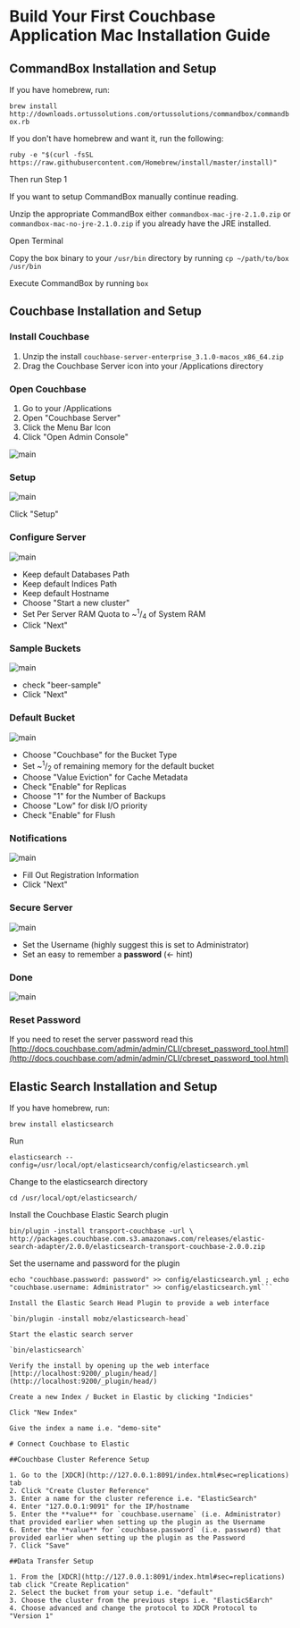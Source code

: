 # Build Your First Couchbase Application Mac Installation Guide

## CommandBox Installation and Setup

If you have homebrew, run: 

`brew install http://downloads.ortussolutions.com/ortussolutions/commandbox/commandbox.rb`

If you don't have homebrew and want it, run the following: 

`ruby -e "$(curl -fsSL https://raw.githubusercontent.com/Homebrew/install/master/install)"`

Then run Step 1

If you want to setup CommandBox manually continue reading.

Unzip the appropriate CommandBox either `commandbox-mac-jre-2.1.0.zip` or `commandbox-mac-no-jre-2.1.0.zip` if you already have the JRE installed.

Open Terminal

Copy the box binary to your `/usr/bin` directory by running `cp ~/path/to/box /usr/bin`

Execute CommandBox by running `box`


## Couchbase Installation and Setup

### Install Couchbase

1. Unzip the install `couchbase-server-enterprise_3.1.0-macos_x86_64.zip`
2. Drag the Couchbase Server icon into your /Applications directory

### Open Couchbase

1. Go to your /Applications
2. Open "Couchbase Server"
3. Click the Menu Bar Icon 
4. Click "Open Admin Console"

![main](screenshots/couchbase-1.png)

### Setup

![main](screenshots/couchbase-2.png)

Click "Setup"

### Configure Server

![main](screenshots/couchbase-3.png)

- Keep default Databases Path
- Keep default Indices Path
- Keep default Hostname
- Choose "Start a new cluster"
- Set Per Server RAM Quota to ~<sup>1</sup>/<sub>4</sub> of System RAM
- Click "Next"

### Sample Buckets

![main](screenshots/couchbase-4.png)

- check "beer-sample"
- Click "Next"

### Default Bucket

![main](screenshots/couchbase-5.png)

- Choose "Couchbase" for the Bucket Type
- Set ~<sup>1</sup>/<sub>2</sub> of remaining memory for the default bucket
- Choose "Value Eviction" for Cache Metadata
- Check "Enable" for Replicas
- Choose "1" for the Number of Backups
- Choose "Low" for disk I/O priority
- Check "Enable" for Flush

### Notifications

![main](screenshots/couchbase-6.png)

- Fill Out Registration Information
- Click "Next"

### Secure Server

![main](screenshots/couchbase-7.png)

- Set the Username (highly suggest this is set to Administrator)
- Set an easy to remember a **password** (<- hint)

### Done

![main](screenshots/couchbase-10.png)

### Reset Password

If you need to reset the server password read this [http://docs.couchbase.com/admin/admin/CLI/cbreset_password_tool.html](http://docs.couchbase.com/admin/admin/CLI/cbreset_password_tool.html)

## Elastic Search Installation and Setup

If you have homebrew, run: 

`brew install elasticsearch`

Run

`elasticsearch --config=/usr/local/opt/elasticsearch/config/elasticsearch.yml`

Change to the elasticsearch directory

`cd /usr/local/opt/elasticsearch/`

Install the Couchbase Elastic Search plugin

```
bin/plugin -install transport-couchbase -url \
http://packages.couchbase.com.s3.amazonaws.com/releases/elastic-search-adapter/2.0.0/elasticsearch-transport-couchbase-2.0.0.zip
```

Set the username and password for the plugin

```
echo "couchbase.password: password" >> config/elasticsearch.yml ; echo "couchbase.username: Administrator" >> config/elasticsearch.yml```

Install the Elastic Search Head Plugin to provide a web interface 

`bin/plugin -install mobz/elasticsearch-head`

Start the elastic search server

`bin/elasticsearch`

Verify the install by opening up the web interface [http://localhost:9200/_plugin/head/](http://localhost:9200/_plugin/head/)

Create a new Index / Bucket in Elastic by clicking "Indicies"

Click "New Index"

Give the index a name i.e. "demo-site"

# Connect Couchbase to Elastic

##Couchbase Cluster Reference Setup

1. Go to the [XDCR](http://127.0.0.1:8091/index.html#sec=replications) tab
2. Click "Create Cluster Reference"
3. Enter a name for the cluster reference i.e. "ElasticSearch"
4. Enter "127.0.0.1:9091" for the IP/hostname
5. Enter the **value** for `couchbase.username` (i.e. Administrator) that provided earlier when setting up the plugin as the Username
6. Enter the **value** for `couchbase.password` (i.e. password) that provided earlier when setting up the plugin as the Password
7. Click "Save"

##Data Transfer Setup

1. From the [XDCR](http://127.0.0.1:8091/index.html#sec=replications) tab click "Create Replication"
2. Select the bucket from your setup i.e. "default"
3. Choose the cluster from the previous steps i.e. "ElasticSEarch"
4. Choose advanced and change the protocol to XDCR Protocol to "Version 1"





